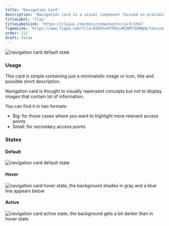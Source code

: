 ```yaml
---
title: 'Navigation Card'
description: 'Navigation card is a visual component focused on providing navigation in distributive pages or discributive page sections.'
titleLabel: 'Clay'
titleLabelLink: 'https://clayui.com/docs/components/card.html'
figmaLink: 'https://www.figma.com/file/02DVhuHVTDbzaMjNM7IUKWp0/lexicon?node-id=6026%3A914'
order: 212
draft: false
---
```


![navigation card default state](/images/lexicon/cards-18.png)

### Usage

This card is simple containing just a minimalistic image or icon, title and possible short description.

Navigation card is thought to visually repensent concepts but not to display images that contain lot of information.

You can find it in two formats:

-   Big: for those cases where you want to highlight more relevant access points
-   Small: for secondary access points

### States

#### Default

![navigation card default state](/images/lexicon/cards-18.png)

#### Hover

![navigation card hover state, the background shades in gray and a blue line appears below](/images/lexicon/cards-19.png)

#### Active

![navigation card active state, the background gets a bit darker than in hover state](/images/lexicon/cards-20.png)
